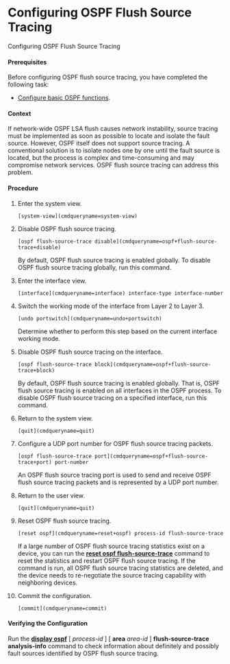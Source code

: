Configuring OSPF Flush Source Tracing
=====================================

Configuring OSPF Flush Source Tracing

#### Prerequisites

Before configuring OSPF flush source tracing, you have completed the following task:

* [Configure basic OSPF functions](vrp_ospf_cfg_0010.html).

#### Context

If network-wide OSPF LSA flush causes network instability, source tracing must be implemented as soon as possible to locate and isolate the fault source. However, OSPF itself does not support source tracing. A conventional solution is to isolate nodes one by one until the fault source is located, but the process is complex and time-consuming and may compromise network services. OSPF flush source tracing can address this problem.


#### Procedure

1. Enter the system view.
   
   
   ```
   [system-view](cmdqueryname=system-view)
   ```
2. Disable OSPF flush source tracing.
   
   
   ```
   [ospf flush-source-trace disable](cmdqueryname=ospf+flush-source-trace+disable)
   ```
   
   By default, OSPF flush source tracing is enabled globally. To disable OSPF flush source tracing globally, run this command.
3. Enter the interface view.
   
   
   ```
   [interface](cmdqueryname=interface) interface-type interface-number
   ```
4. Switch the working mode of the interface from Layer 2 to Layer 3.
   
   
   ```
   [undo portswitch](cmdqueryname=undo+portswitch)
   ```
   
   Determine whether to perform this step based on the current interface working mode.
5. Disable OSPF flush source tracing on the interface.
   
   
   ```
   [ospf flush-source-trace block](cmdqueryname=ospf+flush-source-trace+block)
   ```
   
   By default, OSPF flush source tracing is enabled globally. That is, OSPF flush source tracing is enabled on all interfaces in the OSPF process. To disable OSPF flush source tracing on a specified interface, run this command.
6. Return to the system view.
   
   
   ```
   [quit](cmdqueryname=quit)
   ```
7. Configure a UDP port number for OSPF flush source tracing packets.
   
   
   ```
   [ospf flush-source-trace port](cmdqueryname=ospf+flush-source-trace+port) port-number
   ```
   
   An OSPF flush source tracing port is used to send and receive OSPF flush source tracing packets and is represented by a UDP port number.
8. Return to the user view.
   
   
   ```
   [quit](cmdqueryname=quit)
   ```
9. Reset OSPF flush source tracing.
   
   
   ```
   [reset ospf](cmdqueryname=reset+ospf) process-id flush-source-trace
   ```
   
   If a large number of OSPF flush source tracing statistics exist on a device, you can run the [**reset ospf flush-source-trace**](cmdqueryname=reset+ospf+flush-source-trace) command to reset the statistics and restart OSPF flush source tracing. If the command is run, all OSPF flush source tracing statistics are deleted, and the device needs to re-negotiate the source tracing capability with neighboring devices.
10. Commit the configuration.
    
    
    ```
    [commit](cmdqueryname=commit)
    ```

#### Verifying the Configuration

Run the [**display ospf**](cmdqueryname=display+ospf) [ *process-id* ] [ **area** *area-id* ] **flush-source-trace analysis-info** command to check information about definitely and possibly fault sources identified by OSPF flush source tracing.